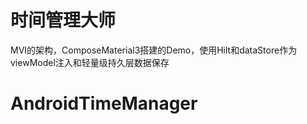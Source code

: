 # 时间管理大师
MVI的架构，ComposeMaterial3搭建的Demo，使用Hilt和dataStore作为viewModel注入和轻量级持久层数据保存
# AndroidTimeManager
